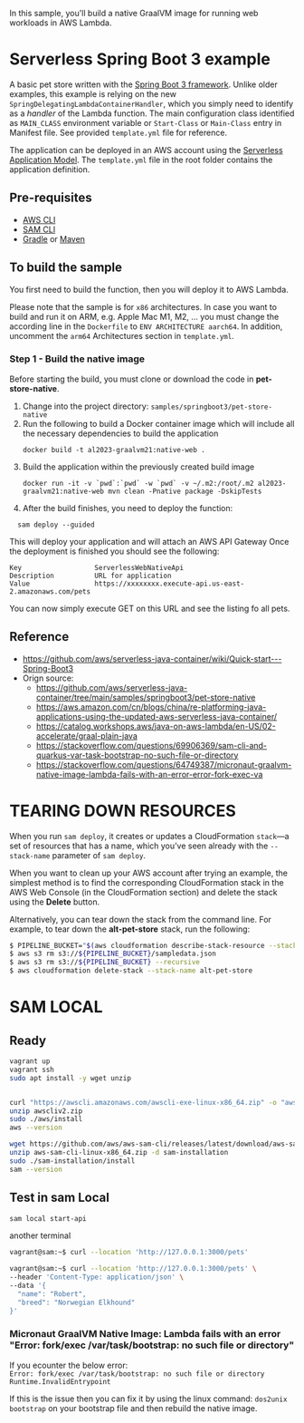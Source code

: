 In this sample, you'll build a native GraalVM image for running web workloads in AWS Lambda.
# Serverless Spring Boot 3 example
A basic pet store written with the [Spring Boot 3 framework](https://projects.spring.io/spring-boot/). Unlike older examples, this example is relying on the new 
`SpringDelegatingLambdaContainerHandler`, which you simply need to identify as a   _handler_  of the Lambda function. The main configuration class identified as `MAIN_CLASS`
environment variable or `Start-Class` or `Main-Class` entry in Manifest file. See provided `template.yml` file  for reference. 


The application can be deployed in an AWS account using the [Serverless Application Model](https://github.com/awslabs/serverless-application-model). The `template.yml` file in the root folder contains the application definition.

## Pre-requisites
* [AWS CLI](https://aws.amazon.com/cli/)
* [SAM CLI](https://github.com/awslabs/aws-sam-cli)
* [Gradle](https://gradle.org/) or [Maven](https://maven.apache.org/)

## To build the sample

You first need to build the function, then you will deploy it to AWS Lambda.

Please note that the sample is for `x86` architectures. In case you want to build and run it on ARM, e.g. Apple Mac M1, M2, ... 
you must change the according line in the `Dockerfile` to `ENV ARCHITECTURE aarch64`. 
In addition, uncomment the `arm64` Architectures section in `template.yml`.

### Step 1 - Build the native image

Before starting the build, you must clone or download the code in **pet-store-native**.

1. Change into the project directory: `samples/springboot3/pet-store-native`
2. Run the following to build a Docker container image which will include all the necessary dependencies to build the application 
   ```
   docker build -t al2023-graalvm21:native-web .
   ```
3. Build the application within the previously created build image
   ```
   docker run -it -v `pwd`:`pwd` -w `pwd` -v ~/.m2:/root/.m2 al2023-graalvm21:native-web mvn clean -Pnative package -DskipTests
   ```
4. After the build finishes, you need to deploy the function:
 ```
   sam deploy --guided
 ```

This will deploy your application and will attach an AWS API Gateway
Once the deployment is finished you should see the following:
```
Key                  ServerlessWebNativeApi
Description          URL for application
Value                https://xxxxxxxx.execute-api.us-east-2.amazonaws.com/pets 
```

You can now simply execute GET on this URL and see the listing fo all pets. 


## Reference
* https://github.com/aws/serverless-java-container/wiki/Quick-start---Spring-Boot3
* Orign source: 
  * https://github.com/aws/serverless-java-container/tree/main/samples/springboot3/pet-store-native
  * https://aws.amazon.com/cn/blogs/china/re-platforming-java-applications-using-the-updated-aws-serverless-java-container/
  * https://catalog.workshops.aws/java-on-aws-lambda/en-US/02-accelerate/graal-plain-java
  * https://stackoverflow.com/questions/69906369/sam-cli-and-quarkus-var-task-bootstrap-no-such-file-or-directory
  * https://stackoverflow.com/questions/64749387/micronaut-graalvm-native-image-lambda-fails-with-an-error-error-fork-exec-va

# TEARING DOWN RESOURCES
When you run `sam deploy`, it creates or updates a CloudFormation `stack`—a set of resources that has a name, which you’ve seen already with the `--stack-name` parameter of `sam deploy`.

When you want to clean up your AWS account after trying an example, the simplest method is to find the corresponding CloudFormation stack in the AWS Web Console (in the CloudFormation section) and delete the stack using the **Delete** button.

Alternatively, you can tear down the stack from the command line. For example, to tear down the **alt-pet-store** stack, run the following:
```bash
$ PIPELINE_BUCKET="$(aws cloudformation describe-stack-resource --stack-name alt-pet-store --logical-resource-id PipelineStartBucket --query 'StackResourceDetail.PhysicalResourceId' --output text)"
$ aws s3 rm s3://${PIPELINE_BUCKET}/sampledata.json
$ aws s3 rm s3://${PIPELINE_BUCKET} --recursive
$ aws cloudformation delete-stack --stack-name alt-pet-store
```

# SAM LOCAL
## Ready
```bash
vagrant up
vagrant ssh
sudo apt install -y wget unzip


curl "https://awscli.amazonaws.com/awscli-exe-linux-x86_64.zip" -o "awscliv2.zip"
unzip awscliv2.zip
sudo ./aws/install
aws --version

wget https://github.com/aws/aws-sam-cli/releases/latest/download/aws-sam-cli-linux-x86_64.zip
unzip aws-sam-cli-linux-x86_64.zip -d sam-installation
sudo ./sam-installation/install
sam --version
```
## Test in sam Local
```bash
sam local start-api
```
another terminal
```bash
vagrant@sam:~$ curl --location 'http://127.0.0.1:3000/pets' 

vagrant@sam:~$ curl --location 'http://127.0.0.1:3000/pets' \
--header 'Content-Type: application/json' \
--data '{
  "name": "Robert",
  "breed": "Norwegian Elkhound"
}'
```
### Micronaut GraalVM Native Image: Lambda fails with an error "Error: fork/exec /var/task/bootstrap: no such file or directory"
If you ecounter the below error:  
`Error: fork/exec /var/task/bootstrap: no such file or directory Runtime.InvalidEntrypoint`

If this is the issue then you can fix it by using the linux command: `dos2unix bootstrap` on your bootstrap file and then rebuild the native image.


